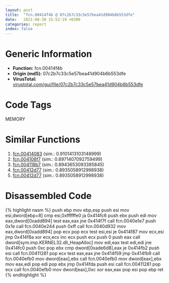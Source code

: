 ```yaml
---
layout: post
title:  "fcn.00414f4b @ 07c2b7c33c5e57bea41d904b6b553dfe"
date:   2021-08-30 15:52:19 +0300
categories: report
index: false
---
```


# Generic Information
- **Function:** fcn.00414f4b
- **Origin (md5):** 07c2b7c33c5e57bea41d904b6b553dfe
- **VirusTotal:** [virustotal.com/gui/file/07c2b7c33c5e57bea41d904b6b553dfe][virustotal_ref]

# Code Tags
<span class="tag" id="MEMORY">MEMORY</span>


# Similar Functions

1. [fcn.00414083][similar_1_ref] (sim.: 0.9101413103148999)
2. [fcn.004108f7][similar_2_ref] (sim.: 0.8971407092759499)
3. [fcn.004118b7][similar_3_ref] (sim.: 0.8943653093385845)
4. [fcn.00412d77][similar_4_ref] (sim.: 0.8935058912998938)
5. [fcn.00412d77][similar_5_ref] (sim.: 0.8935058912998938)


# Disassembled Code

{% highlight nasm %}
push ebp
mov ebp,esp
push esi
mov esi,dword[ebp+8]
cmp esi,0xffffffe0
ja 0x414fc6
push ebx
push edi
mov eax,dword[0xadd894]
test eax,eax
jne 0x414f7f
call fcn.0040e1e7
push 0x1e
call fcn.0040e244
push 0xff
call fcn.0040d932
mov eax,dword[0xadd894]
pop ecx
pop ecx
test esi,esi
je 0x414f87
mov ecx,esi
jmp 0x414f8a
xor ecx,ecx
inc ecx
push ecx
push 0
push eax
call dword[sym.imp.KERNEL32.dll_HeapAlloc]
mov edi,eax
test edi,edi
jne 0x414fc0
push 0xc
pop ebx
cmp dword[0xade6d8],eax
je 0x414fb2
push esi
call fcn.00411281
pop ecx
test eax,eax
jne 0x414f59
jmp 0x414fb9
call fcn.0040efb0
mov dword[eax],ebx
call fcn.0040efb0
mov dword[eax],ebx
mov eax,edi
pop edi
pop ebx
jmp 0x414fda
push esi
call fcn.00411281
pop ecx
call fcn.0040efb0
mov dword[eax],0xc
xor eax,eax
pop esi
pop ebp
ret 
{% endhighlight %}


[similar_1_ref]: /report/fcn.00414083@91990b2a71b4496d16eeca2a1944c7d3
[similar_2_ref]: /report/fcn.004108f7@90aa43862e75a7f78f2655241632f0e5
[similar_3_ref]: /report/fcn.004118b7@e5be9c1df6690f9880cc7a4e3bb82114
[similar_4_ref]: /report/fcn.00412d77@83187742f2b03106874f7ea694b40f29
[similar_5_ref]: /report/fcn.00412d77@05b6ec54a830a909b2f213a253e1de86
[virustotal_ref]: https://www.virustotal.com/gui/file/07c2b7c33c5e57bea41d904b6b553dfe